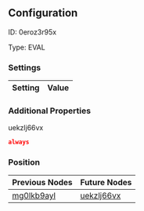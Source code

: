 # <nil>
## Configuration
ID:  0eroz3r95x

Type: EVAL 


### Settings
| Setting | Value  |
| :------------------------ | ---------------------------------------- |
 




### Additional Properties
uekzlj66vx
 ```json 
always
```




### Position
| Previous Nodes | Future Nodes |
| :------------- | ------------ |
| [mg0lkb9ayl](./mg0lkb9ayl.md) | [uekzlj66vx](./uekzlj66vx.md) |